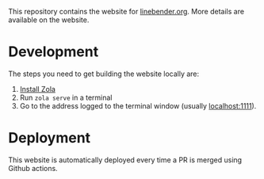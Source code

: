 This repository contains the website for [linebender.org](https://linebender.org). More details are
available on the website.

# Development

The steps you need to get building the website locally are:

 1. [Install Zola](https://www.getzola.org/documentation/getting-started/installation/)
 2. Run `zola serve` in a terminal
 3. Go to the address logged to the terminal window (usually [localhost:1111](http://localhost:1111)).

 # Deployment

 This website is automatically deployed every time a PR is merged using Github actions.
